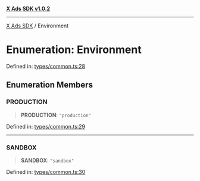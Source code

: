 [**X Ads SDK v1.0.2**](../README.md)

***

[X Ads SDK](../globals.md) / Environment

# Enumeration: Environment

Defined in: [types/common.ts:28](https://github.com/kage1020/x-ads-sdk/blob/main/src/types/common.ts#L28)

## Enumeration Members

### PRODUCTION

> **PRODUCTION**: `"production"`

Defined in: [types/common.ts:29](https://github.com/kage1020/x-ads-sdk/blob/main/src/types/common.ts#L29)

***

### SANDBOX

> **SANDBOX**: `"sandbox"`

Defined in: [types/common.ts:30](https://github.com/kage1020/x-ads-sdk/blob/main/src/types/common.ts#L30)
